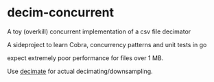# decim-concurrent
A toy (overkill) concurrent implementation of a csv file decimator 

A sideproject to learn Cobra, concurrency patterns and unit tests in go

expect extremely poor performance for files over 1 MB.

Use [decimate](https://github.com/soypat/decimate) for actual decimating/downsampling.
